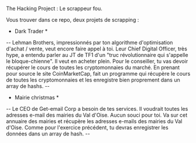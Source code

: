 The Hacking Project : Le scrappeur fou.

Vous trouver dans ce repo, deux projets de scrapping : 

  * Dark Trader *

-- Lehman Brothers, impressionnés par ton algorithme d'optimisation d'achat / vente, veut encore faire appel à toi. Leur Chief Digital Officer, très hype, a entendu parler au JT de TF1 d'un "truc révolutionnaire qui s'appelle le bloque-chienne". Il veut en acheter plein. Pour le conseiller, tu vas devoir récupérer le cours de toutes les cryptomonnaies du marché. En prenant pour source le site CoinMarketCap, fait un programme qui récupère le cours de toutes les cryptomonnaies et les enregistre bien proprement dans un array de hashs. --

  * Mairie christmas *

-- Le CEO de Get-email Corp a besoin de tes services. Il voudrait toutes les adresses e-mail des mairies du Val d'Oise. Aucun souci pour toi. Va sur cet annuaire des mairies et récupère les adresses e-mails des mairies du Val d'Oise. Comme pour l'exercice précédent, tu devras enregistrer les données dans un array de hash. --
